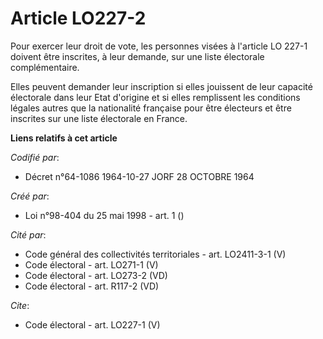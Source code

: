 # Article LO227-2

Pour exercer leur droit de vote, les personnes visées à l'article LO 227-1 doivent être inscrites, à leur demande, sur une
liste électorale complémentaire. 

Elles peuvent demander leur inscription si elles jouissent de leur capacité électorale dans leur Etat d'origine et si elles
remplissent les conditions légales autres que la nationalité française pour être électeurs et être inscrites sur une liste
électorale en France.

**Liens relatifs à cet article**

_Codifié par_:

  - Décret n°64-1086 1964-10-27 JORF 28 OCTOBRE 1964

_Créé par_:

  - Loi n°98-404 du 25 mai 1998 - art. 1 ()

_Cité par_:

  - Code général des collectivités territoriales - art. LO2411-3-1 (V)
  - Code électoral - art. LO271-1 (V)
  - Code électoral - art. LO273-2 (VD)
  - Code électoral - art. R117-2 (VD)

_Cite_:

  - Code électoral - art. LO227-1 (V)
